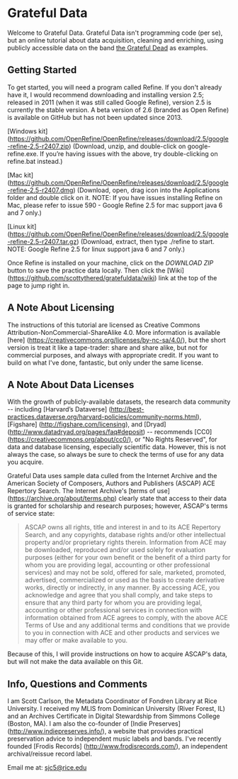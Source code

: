 # Grateful Data
Welcome to Grateful Data. Grateful Data isn't programming code (per se), but an online tutorial about data acquisition, cleaning and enriching, using publicly accessible data on the band [the Grateful Dead](https://archive.org/details/GratefulDead) as examples.

## Getting Started
To get started, you will need a program called Refine. If you don't already have it, I would recommend downloading and installing version 2.5; released  in 2011 (when it was still called Google Refine), version 2.5 is currently the stable version. A beta version of 2.6 (branded as Open Refine) is available on GitHub but has not been updated since 2013.

[Windows kit] (https://github.com/OpenRefine/OpenRefine/releases/download/2.5/google-refine-2.5-r2407.zip) (Download, unzip, and double-click on google-refine.exe. If you’re having issues with the above, try double-clicking on refine.bat instead.)

[Mac kit] (https://github.com/OpenRefine/OpenRefine/releases/download/2.5/google-refine-2.5-r2407.dmg) (Download, open, drag icon into the Applications folder and double click on it. NOTE: If you have issues installing Refine on Mac, please refer to issue 590 - Google Refine 2.5 for mac support java 6 and 7 only.)

[Linux kit] (https://github.com/OpenRefine/OpenRefine/releases/download/2.5/google-refine-2.5-r2407.tar.gz) (Download, extract, then type ./refine to start. NOTE: Google Refine 2.5 for linux support java 6 and 7 only.)

Once Refine is installed on your machine, click on the *DOWNLOAD ZIP* button to save the practice data locally. Then click the [Wiki] (https://github.com/scottythered/gratefuldata/wiki) link at the top of the page to jump right in.

## A Note About Licensing
The instructions of this tutorial are licensed as Creative Commons Attribution-NonCommercial-ShareAlike 4.0. More information is available [here] (https://creativecommons.org/licenses/by-nc-sa/4.0/), but the short version is treat it like a tape-trader: share and share alike, but not for commercial purposes, and always with  appropriate credit. If you want to build on what I've done, fantastic, but only under the same license.

## A Note About Data Licenses
With the growth of publicly-available datasets, the research data community -- including [Harvard’s Dataverse] (http://best-practices.dataverse.org/harvard-policies/community-norms.html), [Figshare] (http://figshare.com/licensing), and [Dryad] (http://www.datadryad.org/pages/faq#deposit) -- recommends [CC0] (https://creativecommons.org/about/cc0/), or "No Rights Reserved", for data and database licensing, especially scientific data. However, this is not always the case, so always be sure to check the terms of use for any data you acquire.

Grateful Data uses sample data culled from the Internet Archive and the American Society of Composers, Authors and Publishers (ASCAP) ACE Repertory Search. The Internet Archive's [terms of use] (https://archive.org/about/terms.php) clearly state that access to their data is granted for scholarship and research purposes; however, ASCAP's terms of service state:

>ASCAP owns all rights, title and interest in and to its ACE Repertory Search, and any copyrights, database rights and/or other intellectual property and/or proprietary rights therein. Information from ACE may be downloaded, reproduced and/or used solely for evaluation purposes (either for your own benefit or the benefit of a third party for whom you are providing legal, accounting or other professional services) and may not be sold, offered for sale, marketed, promoted, advertised, commercialized or used as the basis to create derivative works, directly or indirectly, in any manner. By accessing ACE, you acknowledge and agree that you shall comply, and take steps to ensure that any third party for whom you are providing legal, accounting or other professional services in connection with information obtained from ACE agrees to comply, with the above ACE Terms of Use and any additional terms and conditions that we provide to you in connection with ACE and other products and services we may offer or make available to you.

Because of this, I will provide instructions on how to acquire ASCAP's data, but will not make the data available on this Git.

## Info, Questions and Comments
I am Scott Carlson, the Metadata Coordinator of Fondren Library at Rice University. I received my MLIS from Dominican University (River Forest, IL) and an Archives Certificate in Digital Stewardship from Simmons College (Boston, MA). I am also the co-founder of [Indie Preserves] (http://www.indiepreserves.info/), a website that provides practical preservation advice to independent music labels and bands. I've recently founded [Frodis Records] (http://www.frodisrecords.com/), an independent archival/reissue record label.

Email me at: sjc5@rice.edu
